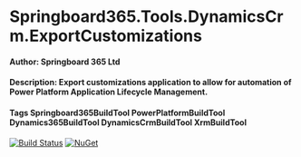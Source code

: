 # Springboard365.Tools.DynamicsCrm.ExportCustomizations

#### Author: Springboard 365 Ltd
#### Description: Export customizations application to allow for automation of Power Platform Application Lifecycle Management.
#### Tags Springboard365BuildTool PowerPlatformBuildTool Dynamics365BuildTool DynamicsCrmBuildTool XrmBuildTool

[![Build Status](https://travis-ci.org/SpringBoard365/Springboard365.Tools.DynamicsCrm.ExportCustomizations.svg?branch=main)](https://travis-ci.org/SpringBoard365/Springboard365.Tools.DynamicsCrm.ExportCustomizations)
[![NuGet](https://img.shields.io/nuget/v/Springboard365.Tools.DynamicsCrm.ExportCustomizations.svg)](https://www.nuget.org/packages/Springboard365.Tools.DynamicsCrm.ExportCustomizations)

